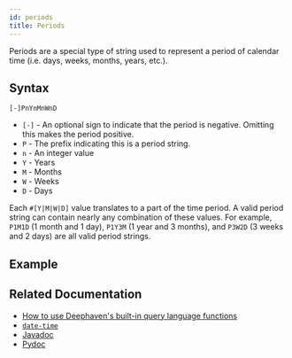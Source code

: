 ```yaml
---
id: periods
title: Periods
---
```


Periods are a special type of string used to represent a period of calendar time (i.e. days, weeks, months, years, etc.).

## Syntax

`[-]PnYnMnWnD`

- `[-]` - An optional sign to indicate that the period is negative. Omitting this makes the period positive.
- `P` - The prefix indicating this is a period string.
- `n` - An integer value
- `Y` - Years
- `M` - Months
- `W` - Weeks
- `D` - Days

Each `#[Y|M|W|D]` value translates to a part of the time period. A valid period string can contain nearly any combination of these values. For example, `P1M1D` (1 month and 1 day), `P1Y3M` (1 year and 3 months), and `P3W2D` (3 weeks and 2 days) are all valid period strings.

## Example

<!--

The following example uses `to_j_period` to convert period strings to period objects.

```python
from deephaven.time import to_j_period

one_year = to_j_period("P1Y")
one_year_five_months = to_j_period("P1Y5M")
five_months_ten_days = to_j_period("P5M10D")

print(one_year)
print(one_year_five_months)
print(five_months_ten_days)
```

The following example uses `plus_period` to add periods to an instant.
The following example uses `plus_period` to add periods to an instant.

```python
from deephaven.time import parse_period, parse_instant, plus_period

date_time = parse_instant("2020-01-01T00:00:00 ET")
period_positive = parse_period("P1D")
period_negative = parse_period("-P1W1D")

print(plus_period(date_time, period_positive))
print(plus_period(date_time, period_negative))
```
-->

## Related Documentation

- [How to use Deephaven's built-in query language functions](../../../how-to-guides/query-language-functions.md)
- [`date-time`](./date-time.md)
- [Javadoc](https://deephaven.io/core/javadoc/io/deephaven/time/Period.html)
- [Pydoc](https://deephaven.io/core/pydoc/code/deephaven.dtypes.html?highlight=period#deephaven.dtypes.Period)
